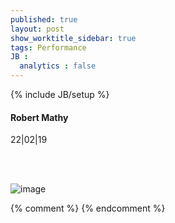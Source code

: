 ```yaml
---
published: true
layout: post
show_worktitle_sidebar: true
tags: Performance
JB :
  analytics : false
---
```


{% include JB/setup %}




<p>
<h4>Robert Mathy</h4>
22|02|19

<br /><br />
</p><p>
<img src="{{ site.url }}/images/robert_mathy_live.jpg" alt="image">
</p>



{% comment %}
{% endcomment %}